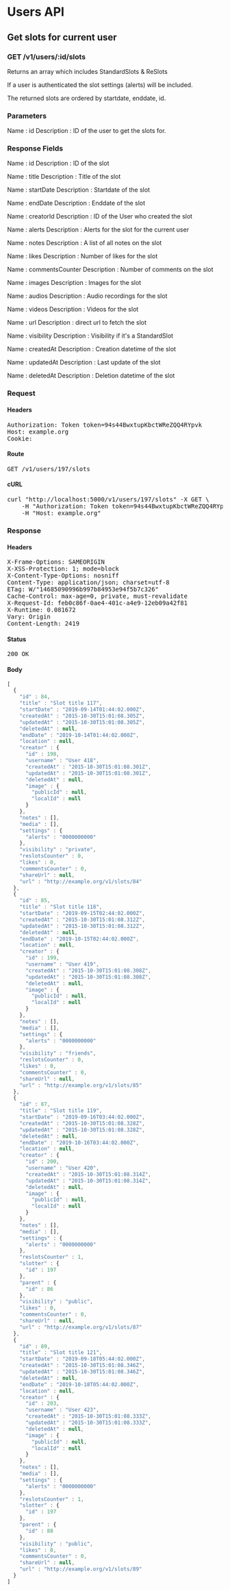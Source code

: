 # Users API

## Get slots for current user

### GET /v1/users/:id/slots

Returns an array which includes StandardSlots &amp; ReSlots

If a user is authenticated the slot settings (alerts) will be included.

The returned slots are ordered by startdate, enddate, id.

### Parameters

Name : id
Description : ID of the user to get the slots for.


### Response Fields

Name : id
Description : ID of the slot

Name : title
Description : Title of the slot

Name : startDate
Description : Startdate of the slot

Name : endDate
Description : Enddate of the slot

Name : creatorId
Description : ID of the User who created the slot

Name : alerts
Description : Alerts for the slot for the current user

Name : notes
Description : A list of all notes on the slot

Name : likes
Description : Number of likes for the slot

Name : commentsCounter
Description : Number of comments on the slot

Name : images
Description : Images for the slot

Name : audios
Description : Audio recordings for the slot

Name : videos
Description : Videos for the slot

Name : url
Description : direct url to fetch the slot

Name : visibility
Description : Visibility if it&#39;s a StandardSlot

Name : createdAt
Description : Creation datetime of the slot

Name : updatedAt
Description : Last update of the slot

Name : deletedAt
Description : Deletion datetime of the slot

### Request

#### Headers

<pre>Authorization: Token token=94s44BwxtupKbctWReZQQ4RYpvk
Host: example.org
Cookie: </pre>

#### Route

<pre>GET /v1/users/197/slots</pre>

#### cURL

<pre class="request">curl &quot;http://localhost:5000/v1/users/197/slots&quot; -X GET \
	-H &quot;Authorization: Token token=94s44BwxtupKbctWReZQQ4RYpvk&quot; \
	-H &quot;Host: example.org&quot;</pre>

### Response

#### Headers

<pre>X-Frame-Options: SAMEORIGIN
X-XSS-Protection: 1; mode=block
X-Content-Type-Options: nosniff
Content-Type: application/json; charset=utf-8
ETag: W/&quot;14685090996b997b84953e94f5b7c326&quot;
Cache-Control: max-age=0, private, must-revalidate
X-Request-Id: feb0c86f-0ae4-401c-a4e9-12eb09a42f81
X-Runtime: 0.081672
Vary: Origin
Content-Length: 2419</pre>

#### Status

<pre>200 OK</pre>

#### Body

```javascript
[
  {
    "id" : 84,
    "title" : "Slot title 117",
    "startDate" : "2019-09-14T01:44:02.000Z",
    "createdAt" : "2015-10-30T15:01:08.305Z",
    "updatedAt" : "2015-10-30T15:01:08.305Z",
    "deletedAt" : null,
    "endDate" : "2019-10-14T01:44:02.000Z",
    "location" : null,
    "creator" : {
      "id" : 198,
      "username" : "User 418",
      "createdAt" : "2015-10-30T15:01:08.301Z",
      "updatedAt" : "2015-10-30T15:01:08.301Z",
      "deletedAt" : null,
      "image" : {
        "publicId" : null,
        "localId" : null
      }
    },
    "notes" : [],
    "media" : [],
    "settings" : {
      "alerts" : "0000000000"
    },
    "visibility" : "private",
    "reslotsCounter" : 0,
    "likes" : 0,
    "commentsCounter" : 0,
    "shareUrl" : null,
    "url" : "http://example.org/v1/slots/84"
  },
  {
    "id" : 85,
    "title" : "Slot title 118",
    "startDate" : "2019-09-15T02:44:02.000Z",
    "createdAt" : "2015-10-30T15:01:08.312Z",
    "updatedAt" : "2015-10-30T15:01:08.312Z",
    "deletedAt" : null,
    "endDate" : "2019-10-15T02:44:02.000Z",
    "location" : null,
    "creator" : {
      "id" : 199,
      "username" : "User 419",
      "createdAt" : "2015-10-30T15:01:08.308Z",
      "updatedAt" : "2015-10-30T15:01:08.308Z",
      "deletedAt" : null,
      "image" : {
        "publicId" : null,
        "localId" : null
      }
    },
    "notes" : [],
    "media" : [],
    "settings" : {
      "alerts" : "0000000000"
    },
    "visibility" : "friends",
    "reslotsCounter" : 0,
    "likes" : 0,
    "commentsCounter" : 0,
    "shareUrl" : null,
    "url" : "http://example.org/v1/slots/85"
  },
  {
    "id" : 87,
    "title" : "Slot title 119",
    "startDate" : "2019-09-16T03:44:02.000Z",
    "createdAt" : "2015-10-30T15:01:08.328Z",
    "updatedAt" : "2015-10-30T15:01:08.328Z",
    "deletedAt" : null,
    "endDate" : "2019-10-16T03:44:02.000Z",
    "location" : null,
    "creator" : {
      "id" : 200,
      "username" : "User 420",
      "createdAt" : "2015-10-30T15:01:08.314Z",
      "updatedAt" : "2015-10-30T15:01:08.314Z",
      "deletedAt" : null,
      "image" : {
        "publicId" : null,
        "localId" : null
      }
    },
    "notes" : [],
    "media" : [],
    "settings" : {
      "alerts" : "0000000000"
    },
    "reslotsCounter" : 1,
    "slotter" : {
      "id" : 197
    },
    "parent" : {
      "id" : 86
    },
    "visibility" : "public",
    "likes" : 0,
    "commentsCounter" : 0,
    "shareUrl" : null,
    "url" : "http://example.org/v1/slots/87"
  },
  {
    "id" : 89,
    "title" : "Slot title 121",
    "startDate" : "2019-09-18T05:44:02.000Z",
    "createdAt" : "2015-10-30T15:01:08.346Z",
    "updatedAt" : "2015-10-30T15:01:08.346Z",
    "deletedAt" : null,
    "endDate" : "2019-10-18T05:44:02.000Z",
    "location" : null,
    "creator" : {
      "id" : 203,
      "username" : "User 423",
      "createdAt" : "2015-10-30T15:01:08.333Z",
      "updatedAt" : "2015-10-30T15:01:08.333Z",
      "deletedAt" : null,
      "image" : {
        "publicId" : null,
        "localId" : null
      }
    },
    "notes" : [],
    "media" : [],
    "settings" : {
      "alerts" : "0000000000"
    },
    "reslotsCounter" : 1,
    "slotter" : {
      "id" : 197
    },
    "parent" : {
      "id" : 88
    },
    "visibility" : "public",
    "likes" : 0,
    "commentsCounter" : 0,
    "shareUrl" : null,
    "url" : "http://example.org/v1/slots/89"
  }
]
```

